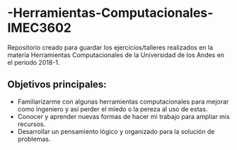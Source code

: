# -Herramientas-Computacionales-IMEC3602
Repositorio creado para guardar los ejercicios/talleres realizados en la materia Herramientas Computacionales de la Universidad de los Andes en el periodo 2018-1.

## Objetivos principales:
- Familiarizarme con algunas herramientas computacionales para mejorar como ingeniero y así perder el miedo o la pereza al uso de estas.
- Conocer y aprender nuevas formas de hacer mi trabajo para ampliar mis recursos.
- Desarrollar un pensamiento lógico y organizado para la solución de problemas.
